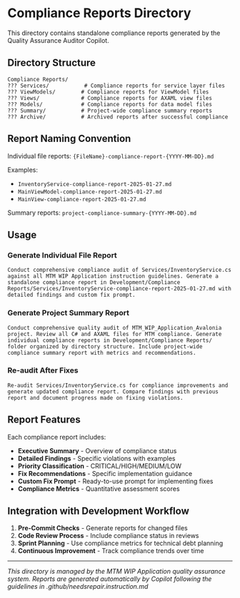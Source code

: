 # Compliance Reports Directory

This directory contains standalone compliance reports generated by the Quality Assurance Auditor Copilot.

## Directory Structure

```
Compliance Reports/
??? Services/           # Compliance reports for service layer files
??? ViewModels/        # Compliance reports for ViewModel files  
??? Views/             # Compliance reports for AXAML view files
??? Models/            # Compliance reports for data model files
??? Summary/           # Project-wide compliance summary reports
??? Archive/           # Archived reports after successful compliance
```

## Report Naming Convention

Individual file reports: `{FileName}-compliance-report-{YYYY-MM-DD}.md`

Examples:
- `InventoryService-compliance-report-2025-01-27.md`
- `MainViewModel-compliance-report-2025-01-27.md` 
- `MainView-compliance-report-2025-01-27.md`

Summary reports: `project-compliance-summary-{YYYY-MM-DD}.md`

## Usage

### Generate Individual File Report
```
Conduct comprehensive compliance audit of Services/InventoryService.cs against all MTM WIP Application instruction guidelines. Generate a standalone compliance report in Development/Compliance Reports/Services/InventoryService-compliance-report-2025-01-27.md with detailed findings and custom fix prompt.
```

### Generate Project Summary Report
```
Conduct comprehensive quality audit of MTM_WIP_Application_Avalonia project. Review all C# and AXAML files for MTM compliance. Generate individual compliance reports in Development/Compliance Reports/ folder organized by directory structure. Include project-wide compliance summary report with metrics and recommendations.
```

### Re-audit After Fixes
```
Re-audit Services/InventoryService.cs for compliance improvements and generate updated compliance report. Compare findings with previous report and document progress made on fixing violations.
```

## Report Features

Each compliance report includes:
- **Executive Summary** - Overview of compliance status
- **Detailed Findings** - Specific violations with examples
- **Priority Classification** - CRITICAL/HIGH/MEDIUM/LOW
- **Fix Recommendations** - Specific implementation guidance
- **Custom Fix Prompt** - Ready-to-use prompt for implementing fixes
- **Compliance Metrics** - Quantitative assessment scores

## Integration with Development Workflow

1. **Pre-Commit Checks** - Generate reports for changed files
2. **Code Review Process** - Include compliance status in reviews  
3. **Sprint Planning** - Use compliance metrics for technical debt planning
4. **Continuous Improvement** - Track compliance trends over time

---

*This directory is managed by the MTM WIP Application quality assurance system. Reports are generated automatically by Copilot following the guidelines in .github/needsrepair.instruction.md*